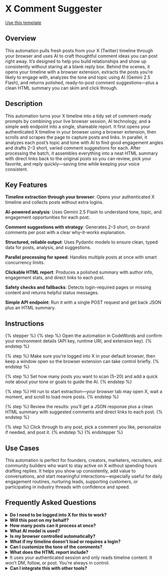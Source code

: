 # X Comment Suggester

<a href="https://codewords.agemo.ai/run/x_comment_suggester" class="button primary">Use this template</a>

## Overview

This automation pulls fresh posts from your X (Twitter) timeline through your browser and uses AI to craft thoughtful comment ideas you can post right away. It’s designed to help you build relationships and show up consistently without staring at a blank reply box. Behind the scenes, it opens your timeline with a browser extension, extracts the posts you’re likely to engage with, analyzes the tone and topic using AI (Gemini 2.5 Flash), and returns polished, ready-to-post comment suggestions—plus a clean HTML summary you can skim and click through.

## Description

This automation turns your X timeline into a tidy set of comment-ready prompts by combining your live browser session, AI technology, and a simple web endpoint into a single, shareable report. It first opens your authenticated X timeline in your browser using a browser extension, then scrolls and scrapes the page to capture posts and links. In parallel, it analyzes each post’s topic and tone with AI to find good engagement angles and drafts 2–3 short, varied comment suggestions for each. After processing the batch, it assembles everything into a neat HTML summary with direct links back to the original posts so you can review, pick your favorite, and reply quickly—saving time while keeping your voice consistent.

## Key Features

**Timeline extraction through your browser**: Opens your authenticated X timeline and collects posts without extra logins.

**AI-powered analysis**: Uses Gemini 2.5 Flash to understand tone, topic, and engagement opportunities for each post.

**Comment suggestions with strategy**: Generates 2–3 short, on-brand comments per post with a clear why-it-works explanation.

**Structured, reliable output**: Uses Pydantic models to ensure clean, typed data for posts, analysis, and suggestions.

**Parallel processing for speed**: Handles multiple posts at once with smart concurrency limits.

**Clickable HTML report**: Produces a polished summary with author info, engagement stats, and direct links to each post.

**Safety checks and fallbacks**: Detects login-required pages or missing content and returns helpful status messages.

**Simple API endpoint**: Run it with a single POST request and get back JSON plus an HTML summary.

## Instructions

{% stepper %}
{% step %}
Open the automation in CodeWords and confirm your environment details (API key, runtime URI, and extension key).
{% endstep %}

{% step %}
Make sure you’re logged into X in your default browser, then keep a window open so the browser extension can take control briefly.
{% endstep %}

{% step %}
Set how many posts you want to scan (5–20) and add a quick note about your tone or goals to guide the AI.
{% endstep %}

{% step %}
Hit run to start extraction—your browser tab may open X, wait a moment, and scroll to load more posts.
{% endstep %}

{% step %}
Review the results: you’ll get a JSON response plus a clean HTML summary with suggested comments and direct links to each post.
{% endstep %}

{% step %}
Click through to any post, pick a comment you like, personalize if needed, and post it.
{% endstep %}
{% endstepper %}

## Use Cases

This automation is perfect for founders, creators, marketers, recruiters, and community builders who want to stay active on X without spending hours drafting replies. It helps you show up consistently, add value to conversations, and start meaningful interactions—especially useful for daily engagement routines, nurturing leads, supporting customers, or participating in industry threads with confidence and speed.

## Frequently Asked Questions

<details>

<summary><strong>Do I need to be logged into X for this to work?</strong></summary>

Yes. This automation opens your authenticated timeline through a browser extension, so you must be logged in for it to capture posts.

</details>

<details>

<summary><strong>Will this post on my behalf?</strong></summary>

No. It only suggests comments and gives you direct links. You choose what to post.

</details>

<details>

<summary><strong>How many posts can it process at once?</strong></summary>

You can ask for 5–20 posts. It processes multiple posts in parallel for speed, capped to keep things reliable.

</details>

<details>

<summary><strong>What AI model is used?</strong></summary>

&#x20;It uses Gemini 2.5 Flash via the CodeWords Runtime to parse timeline HTML and generate comment suggestions.

</details>

<details>

<summary><strong>Is my browser controlled automatically?</strong></summary>

Briefly, yes. The browser extension opens X, waits for the page to load, scrolls to fetch more posts, and scrapes the HTML. It hands control back when finished.

</details>

<details>

<summary><strong>What if my timeline doesn’t load or requires a login?</strong></summary>

The automation checks for login prompts or missing timeline content and returns a helpful status so you can log in and try again.

</details>

<details>

<summary><strong>Can I customize the tone of the comments?</strong></summary>

Yes. Add a short “user context” (your goals and style), and the AI will tailor suggestions—professional, casual, curious, supportive, and more.

</details>

<details>

<summary><strong>What does the HTML report include?</strong></summary>

A skimmable summary with author names, handles, post previews, engagement stats, suggested comments with strategy and explanations, and links to view each post.

</details>

<details>

<summary>It uses your authenticated session and only reads timeline content. It won’t DM, follow, or post. You’re always in control.</summary>



</details>

<details>

<summary><strong>Can I integrate this with other tools?</strong></summary>

Yes. The FastAPI endpoint returns structured JSON, so you can store results, trigger workflows, or embed the HTML summary wherever you need.

</details>
